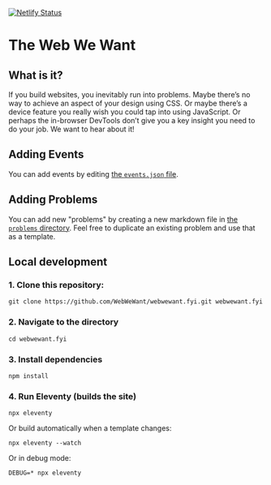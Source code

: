 [![Netlify Status](https://api.netlify.com/api/v1/badges/770267f7-c04f-4418-aca2-3a377b1059e0/deploy-status)](https://app.netlify.com/sites/webwewant/deploys)

# The Web We Want

## What is it?

If you build websites, you inevitably run into problems. Maybe there’s no way to achieve an aspect of your design using CSS. Or maybe there’s a device feature you really wish you could tap into using JavaScript. Or perhaps the in-browser DevTools don’t give you a key insight you need to do your job. We want to hear about it!

## Adding Events

You can add events by editing [the `events.json` file](./_data/events.json).

## Adding Problems

You can add new "problems" by creating a new markdown file in [the `problems` directory](./problems/). Feel free to duplicate an existing problem and use that as a template.

## Local development

### 1. Clone this repository:

```
git clone https://github.com/WebWeWant/webwewant.fyi.git webwewant.fyi
```


### 2. Navigate to the directory

```
cd webwewant.fyi
```

### 3. Install dependencies

```
npm install
```

### 4. Run Eleventy (builds the site)

```
npx eleventy
```

Or build automatically when a template changes:
```
npx eleventy --watch
```

Or in debug mode:
```
DEBUG=* npx eleventy
```